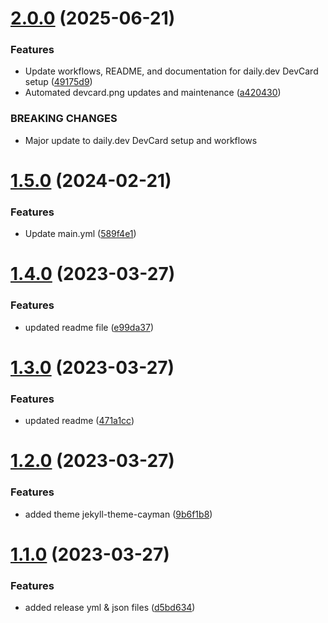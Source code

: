 # [2.0.0](https://github.com/manthanank/dailydotdevcard/compare/v1.5.0...v2.0.0) (2025-06-21)


### Features

* Update workflows, README, and documentation for daily.dev DevCard setup ([49175d9](https://github.com/manthanank/dailydotdevcard/commit/49175d9))
* Automated devcard.png updates and maintenance ([a420430](https://github.com/manthanank/dailydotdevcard/commit/a420430))


### BREAKING CHANGES

* Major update to daily.dev DevCard setup and workflows



# [1.5.0](https://github.com/manthanank/dailydotdevcard/compare/v1.4.0...v1.5.0) (2024-02-21)


### Features

* Update main.yml ([589f4e1](https://github.com/manthanank/dailydotdevcard/commit/589f4e1688ad30f765e38e72dff086afcfc567da))



# [1.4.0](https://github.com/manthanank/dailydotdevcard/compare/v1.3.0...v1.4.0) (2023-03-27)


### Features

* updated readme file ([e99da37](https://github.com/manthanank/dailydotdevcard/commit/e99da377b7455b8ad607764d20702364a7ccad9a))



# [1.3.0](https://github.com/manthanank/dailydotdevcard/compare/v1.2.0...v1.3.0) (2023-03-27)


### Features

* updated readme ([471a1cc](https://github.com/manthanank/dailydotdevcard/commit/471a1cc7babc95cb6d2f841e94e7cedacc78aa26))



# [1.2.0](https://github.com/manthanank/dailydotdevcard/compare/v1.1.0...v1.2.0) (2023-03-27)


### Features

* added theme jekyll-theme-cayman ([9b6f1b8](https://github.com/manthanank/dailydotdevcard/commit/9b6f1b89ce3414eed5f1052fc6d5c3ad3b7185e6))



# [1.1.0](https://github.com/manthanank/dailydotdevcard/compare/d5bd6341126ff67426076e0c2a2ff81a6854eed1...v1.1.0) (2023-03-27)


### Features

* added release yml & json files ([d5bd634](https://github.com/manthanank/dailydotdevcard/commit/d5bd6341126ff67426076e0c2a2ff81a6854eed1))



